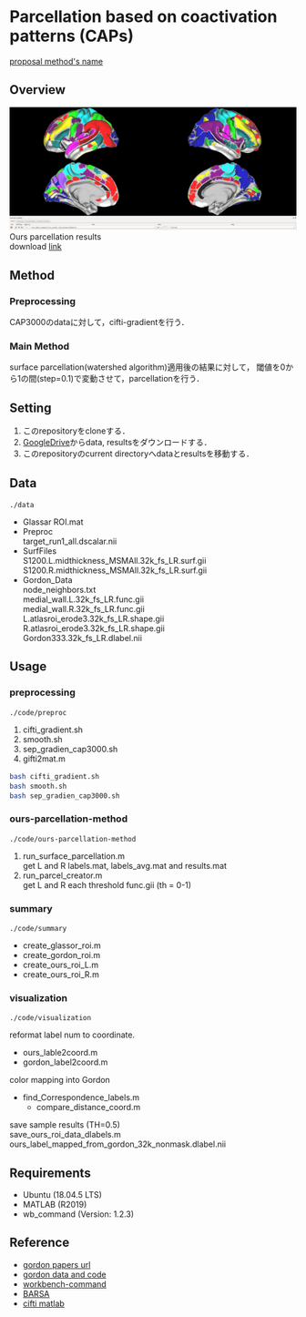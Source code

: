 # Parcellation based on coactivation patterns (CAPs)

[proposal method's name](https://www.zoelabo.com/english-home)  

## Overview


![Ours results](images/ours.png "Ours results")  
Ours parcellation results  
download [link](https://drive.google.com/drive/folders/1sl6Ny0WXPdQggUVoxCwfm2aEK5tBTCI8?usp=sharing)  

## Method

### Preprocessing
CAP3000のdataに対して，cifti-gradientを行う．　　
### Main Method
surface parcellation(watershed algorithm)適用後の結果に対して，
閾値を0から1の間(step=0.1)で変動させて，parcellationを行う．

## Setting

1. このrepositoryをcloneする．
2. [GoogleDrive](https://www.google.com)からdata, resultsをダウンロードする．
3. このrepositoryのcurrent directoryへdataとresultsを移動する．

## Data

```
./data
```

- Glassar
    ROI.mat
- Preproc  
    target_run1_all.dscalar.nii
- SurfFiles  
    S1200.L.midthickness_MSMAll.32k_fs_LR.surf.gii  
    S1200.R.midthickness_MSMAll.32k_fs_LR.surf.gii  
- Gordon_Data  
    node_neighbors.txt  
    medial_wall.L.32k_fs_LR.func.gii  
    medial_wall.R.32k_fs_LR.func.gii  
    L.atlasroi_erode3.32k_fs_LR.shape.gii  
    R.atlasroi_erode3.32k_fs_LR.shape.gii  
    Gordon333.32k_fs_LR.dlabel.nii
    
## Usage

### preprocessing

```
./code/preproc
```

1. cifti_gradient.sh
2. smooth.sh
3. sep_gradien_cap3000.sh
4. gifti2mat.m

```sh
bash cifti_gradient.sh
bash smooth.sh
bash sep_gradien_cap3000.sh
```

### ours-parcellation-method

```
./code/ours-parcellation-method
```

1. run_surface_parcellation.m  
    get L and R labels.mat, labels_avg.mat and results.mat  
2. run_parcel_creator.m  
    get L and R each threshold func.gii  (th = 0-1)

### summary

```
./code/summary
```

- create_glassor_roi.m
- create_gordon_roi.m
- create_ours_roi_L.m
- create_ours_roi_R.m

### visualization

```
./code/visualization
```

reformat label num to coordinate.

- ours_lable2coord.m
- gordon_label2coord.m

color mapping into Gordon

- find_Correspondence_labels.m
    - compare_distance_coord.m

save sample results (TH=0.5)  
save_ours_roi_data_dlabels.m  
ours_label_mapped_from_gordon_32k_nonmask.dlabel.nii

## Requirements

- Ubuntu (18.04.5 LTS)
- MATLAB (R2019)
- wb_command (Version: 1.2.3)

## Reference
- [gordon papers url](https://academic.oup.com/cercor/article/26/1/288/2367115)
- [gordon data and code](https://sites.wustl.edu/petersenschlaggarlab/files/2018/06/Gordon2016Surface_parcellation_distribute-20agwt4.zip)
- [workbench-command](https://www.humanconnectome.org/software/workbench-command)
- [BARSA](https://balsa.wustl.edu/file/show/976Nr)
- [cifti matlab](https://github.com/Washington-University/cifti-matlab)
